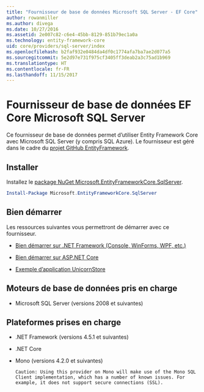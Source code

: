 ```yaml
---
title: "Fournisseur de base de données Microsoft SQL Server - EF Core"
author: rowanmiller
ms.author: divega
ms.date: 10/27/2016
ms.assetid: 2e007c82-c6e4-45bb-8129-851b79ec1a0a
ms.technology: entity-framework-core
uid: core/providers/sql-server/index
ms.openlocfilehash: b2faf932e0484da4df0c1774afa7ba7ae2d077a5
ms.sourcegitcommit: 5e2d97e731f975cf3405ff3deab2a3c75ad1b969
ms.translationtype: HT
ms.contentlocale: fr-FR
ms.lasthandoff: 11/15/2017
---
```

# <a name="microsoft-sql-server-ef-core-database-provider"></a>Fournisseur de base de données EF Core Microsoft SQL Server

Ce fournisseur de base de données permet d’utiliser Entity Framework Core avec Microsoft SQL Server (y compris SQL Azure). Le fournisseur est géré dans le cadre du [projet GitHub EntityFramework](https://github.com/aspnet/EntityFramework).

## <a name="install"></a>Installer

Installez le [package NuGet Microsoft.EntityFrameworkCore.SqlServer](https://www.nuget.org/packages/Microsoft.EntityFrameworkCore.SqlServer/).

``` powershell
Install-Package Microsoft.EntityFrameworkCore.SqlServer
```

## <a name="get-started"></a>Bien démarrer

Les ressources suivantes vous permettront de démarrer avec ce fournisseur.
* [Bien démarrer sur .NET Framework (Console, WinForms, WPF, etc.)](../../get-started/full-dotnet/index.md)

* [Bien démarrer sur ASP.NET Core](../../get-started/aspnetcore/index.md)

* [Exemple d’application UnicornStore](https://github.com/rowanmiller/UnicornStore/tree/master/UnicornStore)

## <a name="supported-database-engines"></a>Moteurs de base de données pris en charge

* Microsoft SQL Server (versions 2008 et suivantes)

## <a name="supported-platforms"></a>Plateformes prises en charge

* .NET Framework (versions 4.5.1 et suivantes)

* .NET Core

* Mono (versions 4.2.0 et suivantes)

      Caution: Using this provider on Mono will make use of the Mono SQL Client implementation, which has a number of known issues. For example, it does not support secure connections (SSL).
